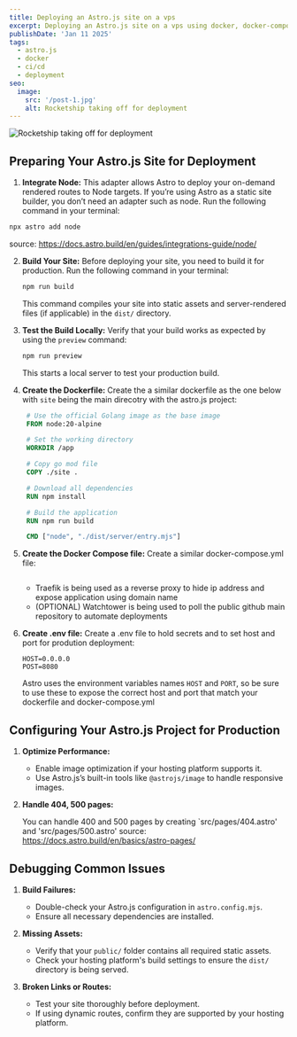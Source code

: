 ```yaml
---
title: Deploying an Astro.js site on a vps
excerpt: Deploying an Astro.js site on a vps using docker, docker-compose, github actions, watchtower, and traefik
publishDate: 'Jan 11 2025'
tags:
  - astro.js
  - docker
  - ci/cd
  - deployment
seo:
  image:
    src: '/post-1.jpg'
    alt: Rocketship taking off for deployment
---
```


![Rocketship taking off for deployment](/post-1.jpg)

## Preparing Your Astro.js Site for Deployment
1. **Integrate Node:** This adapter allows Astro to deploy your on-demand rendered routes to Node targets. If you’re using Astro as a static site builder, you don’t need an adapter such as node. Run the following command in your terminal:
  ```bash
  npx astro add node
  ```
  source: https://docs.astro.build/en/guides/integrations-guide/node/
  
2. **Build Your Site:** Before deploying your site, you need to build it for production. Run the following command in your terminal:

   ```bash
   npm run build
   ```

   This command compiles your site into static assets and server-rendered files (if applicable) in the `dist/` directory.

2. **Test the Build Locally:** Verify that your build works as expected by using the `preview` command:

   ```bash
   npm run preview
   ```

   This starts a local server to test your production build.
3. **Create the Dockerfile:** Create the a similar dockerfile as the one below with `site` being the main direcotry with the astro.js project:

   ```dockerfile
    # Use the official Golang image as the base image
    FROM node:20-alpine

    # Set the working directory
    WORKDIR /app

    # Copy go mod file
    COPY ./site .

    # Download all dependencies
    RUN npm install

    # Build the application
    RUN npm run build

    CMD ["node", "./dist/server/entry.mjs"]
   ```

4. **Create the Docker Compose file:** Create a similar docker-compose.yml file:

   ```docker-compose.yml

   ```
   - Traefik is being used as a reverse proxy to hide ip address and expose application using domain name
   - (OPTIONAL) Watchtower is being used to poll the public github main repository to automate deployments

5. **Create .env file:** Create a .env file to hold secrets and to set host and port for prodution deployment:

   ```.env
   HOST=0.0.0.0
   POST=8080
   ```
   Astro uses the environment variables names `HOST` and `PORT`, so be sure to use these to expose the correct host and port that match your dockerfile and docker-compose.yml

## Configuring Your Astro.js Project for Production

1. **Optimize Performance:**

   - Enable image optimization if your hosting platform supports it.
   - Use Astro.js’s built-in tools like `@astrojs/image` to handle responsive images.

2. **Handle 404, 500 pages:**

   You can handle 400 and 500 pages by creating `src/pages/404.astro' and 'src/pages/500.astro'
   source: https://docs.astro.build/en/basics/astro-pages/

## Debugging Common Issues

1. **Build Failures:**

   - Double-check your Astro.js configuration in `astro.config.mjs`.
   - Ensure all necessary dependencies are installed.

2. **Missing Assets:**

   - Verify that your `public/` folder contains all required static assets.
   - Check your hosting platform's build settings to ensure the `dist/` directory is being served.

3. **Broken Links or Routes:**

   - Test your site thoroughly before deployment.
   - If using dynamic routes, confirm they are supported by your hosting platform.

